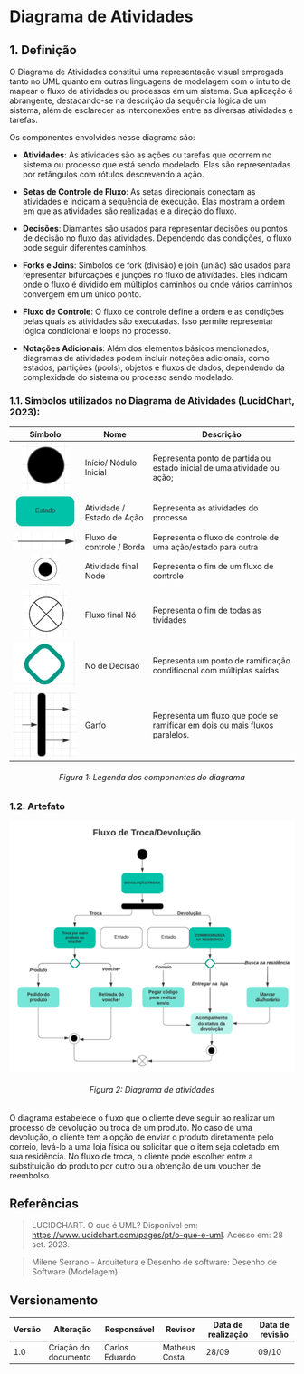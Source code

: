 # Diagrama de Atividades

## 1. Definição

O Diagrama de Atividades constitui uma representação visual empregada tanto no UML quanto em outras linguagens de modelagem com o intuito de mapear o fluxo de atividades ou processos em um sistema. Sua aplicação é abrangente, destacando-se na descrição da sequência lógica de um sistema, além de esclarecer as interconexões entre as diversas atividades e tarefas.

Os componentes envolvidos nesse diagrama são:

- **Atividades**: As atividades são as ações ou tarefas que ocorrem no sistema ou processo que está sendo modelado. Elas são representadas por retângulos com rótulos descrevendo a ação.

- **Setas de Controle de Fluxo**: As setas direcionais conectam as atividades e indicam a sequência de execução. Elas mostram a ordem em que as atividades são realizadas e a direção do fluxo.

- **Decisões**: Diamantes são usados para representar decisões ou pontos de decisão no fluxo das atividades. Dependendo das condições, o fluxo pode seguir diferentes caminhos.

- **Forks e Joins**: Símbolos de fork (divisão) e join (união) são usados para representar bifurcações e junções no fluxo de atividades. Eles indicam onde o fluxo é dividido em múltiplos caminhos ou onde vários caminhos convergem em um único ponto.

- **Fluxo de Controle**: O fluxo de controle define a ordem e as condições pelas quais as atividades são executadas. Isso permite representar lógica condicional e loops no processo.

- **Notações Adicionais**: Além dos elementos básicos mencionados, diagramas de atividades podem incluir notações adicionais, como estados, partições (pools), objetos e fluxos de dados, dependendo da complexidade do sistema ou processo sendo modelado.

### 1.1. Simbolos utilizados no Diagrama de Atividades (LucidChart, 2023):

|                                                   Símbolo                                                    | Nome                       | Descrição                                                                   |
| :----------------------------------------------------------------------------------------------------------: | -------------------------- | --------------------------------------------------------------------------- |
|   ![simbolo inicio](../Assets//modelagem/diagramaAitivdades/da-inicio.png)     | Início/ Nódulo Inicial     | Representa ponto de partida ou estado inicial de uma atividade ou ação;     |
| ![ativ-estado](../Assets/modelagem/diagramaAitivdades/da-atividade-estado.png)    | Atividade / Estado de Ação | Representa as atividades do processo                                        |
| ![fluxo-controle](../Assets/modelagem/diagramaAitivdades/da-fluxo-controle.png) | Fluxo de controle / Borda  | Representa o fluxo de controle de uma ação/estado para outra                |
| ![fim-fluxo](../Assets/modelagem/diagramaAitivdades/da-fim-no.png)         | Atividade final Node       | Representa o fim de um fluxo de controle                                    |
|  ![fluxo-final-no](../Assets/modelagem/diagramaAitivdades/da-fim.png)        | Fluxo final Nó             | Representa o fim de todas as tividades                                      |
|  ![no-decisao](../Assets/modelagem/diagramaAitivdades/da-no-decisao.png)           | Nó de Decisão              | Representa um ponto de ramificação condifiocnal com múltiplas saídas        |
|  ![garfo](../Assets/modelagem/diagramaAitivdades/da-garfo.png)         | Garfo                      | Representa um fluxo que pode se ramificar em dois ou mais fluxos paralelos. |

<h6 align = "center">Figura 1: Legenda dos componentes do diagrama</h6>


### 1.2. Artefato

![Diagrama de Atividades](../Assets/modelagem/diagramaAitivdades/diagrama-atividades.png)
<h6 align = "center">Figura 2: Diagrama de atividades</h6>


O diagrama estabelece o fluxo que o cliente deve seguir ao realizar um processo de devolução ou troca de um produto. No caso de uma devolução, o cliente tem a opção de enviar o produto diretamente pelo correio, levá-lo a uma loja física ou solicitar que o item seja coletado em sua residência. No fluxo de troca, o cliente pode escolher entre a substituição do produto por outro ou a obtenção de um voucher de reembolso.

## Referências

> LUCIDCHART. O que é UML? Disponível em: https://www.lucidchart.com/pages/pt/o-que-e-uml. Acesso em: 28 set. 2023.

> Milene Serrano - Arquitetura e Desenho de software: Desenho de Software (Modelagem).

## Versionamento

| Versão | Alteração            | Responsável    | Revisor | Data de realização | Data de revisão |
| ------ | -------------------- | -------------- | ------- | ------------------ | --------------- |
| 1.0    | Criação do documento | Carlos Eduardo | Matheus Costa  | 28/09     | 09/10           |
